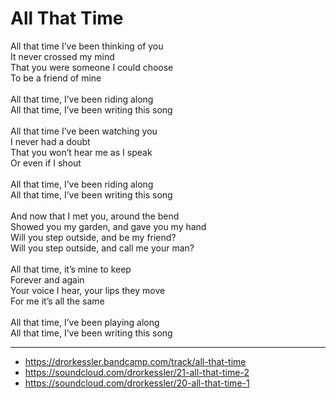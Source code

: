 # All That Time

All that time I’ve been thinking of you\
It never crossed my mind\
That you were someone I could choose\
To be a friend of mine\
\
All that time, I’ve been riding along\
All that time, I’ve been writing this song\
\
All that time I’ve been watching you\
I never had a doubt\
That you won’t hear me as I speak\
Or even if I shout\
\
All that time, I’ve been riding along\
All that time, I’ve been writing this song\
\
And now that I met you, around the bend\
Showed you my garden, and gave you my hand\
Will you step outside, and be my friend?\
Will you step outside, and call me your man?\
\
All that time, it’s mine to keep\
Forever and again\
Your voice I hear, your lips they move\
For me it’s all the same\
\
All that time, I’ve been playing along\
All that time, I’ve been writing this song

---
- https://drorkessler.bandcamp.com/track/all-that-time
- https://soundcloud.com/drorkessler/21-all-that-time-2
- https://soundcloud.com/drorkessler/20-all-that-time-1
